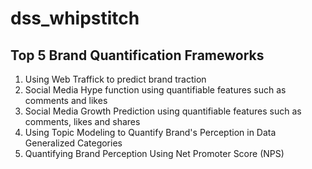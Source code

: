 # dss_whipstitch
## Top 5 Brand Quantification Frameworks
1. Using Web Traffick to predict brand traction
2. Social Media Hype function using quantifiable features such as comments and likes
3. Social Media Growth Prediction using quantifiable features such as comments, likes and shares
4. Using Topic Modeling to Quantify Brand's Perception in Data Generalized Categories
5. Quantifying Brand Perception Using Net Promoter Score (NPS)
